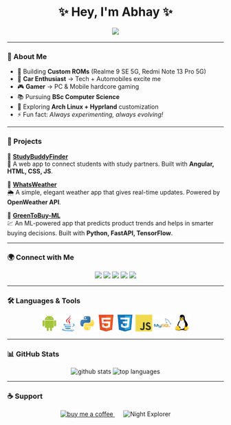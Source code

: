 <h1 align="center">✨ Hey, I'm Abhay ✨</h1>

<p align="center">
  <img src="https://readme-typing-svg.herokuapp.com?size=24&color=00FFB3&center=true&vCenter=true&width=500&lines=Android+Developer;Custom+ROM+Builder;Tech+%26+Car+Enthusiast;Arch+Linux+%7C+Hyprland+User;Always+Learning+%26+Exploring" />
</p>

---

### 🚀 About Me  
- 📱 Building **Custom ROMs** (Realme 9 SE 5G, Redmi Note 13 Pro 5G)  
- 🚗 **Car Enthusiast** → Tech + Automobiles excite me  
- 🎮 **Gamer** → PC & Mobile hardcore gaming  
- 📚 Pursuing **BSc Computer Science**  
- 🐧 Exploring **Arch Linux + Hyprland** customization  
- ⚡ Fun fact: *Always experimenting, always evolving!*  

---

### 📂 Projects  

🔹 **[StudyBuddyFinder](https://github.com/abhay4721/Study-Buddy-Finder.git)**  
   📘 A web app to connect students with study partners. Built with **Angular, HTML, CSS, JS**.  

🔹 **[WhatsWeather](https://github.com/abhay4721/WhatsWeather)**  
   🌦️ A simple, elegant weather app that gives real-time updates. Powered by **OpenWeather API**.  

🔹 **[GreenToBuy-ML](https://github.com/abhay4721/GreenToBuy-ML)**  
   💹 An ML-powered app that predicts product trends and helps in smarter buying decisions. Built with **Python, FastAPI, TensorFlow**.  

---

### 🌍 Connect with Me
<p align="center">
<a href="mailto:abhayabhi4721@gmail.com"><img src="https://img.shields.io/badge/Gmail-D14836?style=for-the-badge&logo=gmail&logoColor=white"/></a>
<a href="https://linkedin.com/in/abhayabhi4721"><img src="https://img.shields.io/badge/LinkedIn-0A66C2?style=for-the-badge&logo=linkedin&logoColor=white"/></a>
<a href="https://fb.com/abhayabhi4721"><img src="https://img.shields.io/badge/Facebook-1877F2?style=for-the-badge&logo=facebook&logoColor=white"/></a>
<a href="https://instagram.com/abhayabhi4721"><img src="https://img.shields.io/badge/Instagram-E4405F?style=for-the-badge&logo=instagram&logoColor=white"/></a>
<a href="https://www.youtube.com/@abhay_abhi4721"><img src="https://img.shields.io/badge/YouTube-FF0000?style=for-the-badge&logo=youtube&logoColor=white"/></a>
</p>

---

### 🛠️ Languages & Tools
<p align="center"> 
  <img src="https://raw.githubusercontent.com/devicons/devicon/master/icons/android/android-original.svg" width="40" height="40"/>
  <img src="https://raw.githubusercontent.com/devicons/devicon/master/icons/java/java-original.svg" width="40" height="40"/>
  <img src="https://raw.githubusercontent.com/devicons/devicon/master/icons/python/python-original.svg" width="40" height="40"/>
  <img src="https://raw.githubusercontent.com/devicons/devicon/master/icons/html5/html5-original.svg" width="40" height="40"/>
  <img src="https://raw.githubusercontent.com/devicons/devicon/master/icons/css3/css3-original.svg" width="40" height="40"/>
  <img src="https://raw.githubusercontent.com/devicons/devicon/master/icons/javascript/javascript-original.svg" width="40" height="40"/>
  <img src="https://raw.githubusercontent.com/devicons/devicon/master/icons/mysql/mysql-original-wordmark.svg" width="40" height="40"/>
  <img src="https://raw.githubusercontent.com/devicons/devicon/master/icons/linux/linux-original.svg" width="40" height="40"/>
</p>

---

### 📊 GitHub Stats
<p align="center">
  <img src="https://github-readme-stats.vercel.app/api?username=abhayabhi4721&show_icons=true&theme=tokyonight" alt="github stats" height="165"/>
  <img src="https://github-readme-stats.vercel.app/api/top-langs/?username=abhayabhi4721&layout=compact&theme=tokyonight" alt="top languages" height="165"/>
</p>

---

### ☕ Support 
<p align="center">
  <a href="https://www.buymeacoffee.com/Abhayabhi4721">
    <img src="https://cdn.buymeacoffee.com/buttons/v2/default-yellow.png" height="50" width="210" alt="buy me a coffee"/>
  </a>
  &nbsp;&nbsp;&nbsp;&nbsp;
  <img src="assets/Pxel_Art_CODEWALL.gif" alt="Night Explorer" width="250"/>
</p>
